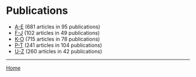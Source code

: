 # Publications

  * [A-E](./a-e/index.md) (681 articles in 95 publications)
  * [F-J](./f-j/index.md) (102 articles in 49 publications)
  * [K-O](./k-o/index.md) (715 articles in 78 publications)
  * [P-T](./p-t/index.md) (241 articles in 104 publications)
  * [U-Z](./u-z/index.md) (260 articles in 42 publications)

----

[Home](../index.md)
